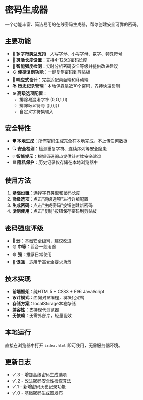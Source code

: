 # 密码生成器

一个功能丰富、简洁易用的在线密码生成器，帮你创建安全可靠的密码。

## 主要功能

- 🔐 **多字符类型支持**：大写字母、小写字母、数字、特殊符号
- 📏 **灵活长度设置**：支持4-128位密码长度
- 🎯 **智能强度检测**：实时分析密码安全等级并提供改进建议
- 📋 **便捷复制功能**：一键复制密码到剪贴板
- 📱 **响应式设计**：完美适配桌面端和移动端
- 📚 **历史记录管理**：本地保存最近10个密码，支持快速复制
- ⚙️ **高级选项配置**：
  - 排除易混淆字符 (0,O,1,l,I)
  - 排除歧义符号 ({[()]})
  - 自定义字符集输入

## 安全特性

- 🛡️ **本地生成**：所有密码生成完全在本地完成，不上传任何数据
- 🔍 **安全检测**：检测重复字符、连续序列等安全隐患
- 💡 **智能提示**：根据密码弱点提供针对性安全建议
- 🗑️ **隐私保护**：历史记录仅存储在本地浏览器中

## 使用方法

1. **基础设置**：选择字符类型和密码长度
2. **高级选项**：点击"高级选项"进行详细配置
3. **生成密码**：点击"生成密码"按钮创建新密码
4. **复制使用**：点击"复制"按钮保存密码到剪贴板

## 密码强度评级

- 🔴 **弱**：基础安全级别，建议改进
- 🟡 **中等**：适合一般用途
- 🟢 **强**：推荐日常使用
- 🔵 **很强**：适用于高安全要求场景

## 技术实现

- **前端框架**：纯HTML5 + CSS3 + ES6 JavaScript
- **设计模式**：面向对象编程，模块化架构
- **存储方案**：localStorage本地存储
- **兼容性**：支持现代浏览器
- **无依赖**：无需外部库，轻量高效

## 本地运行

直接在浏览器中打开 `index.html` 即可使用，无需服务器环境。

## 更新日志

- v1.3 - 增加高级密码生成选项
- v1.2 - 改进密码安全性检查算法
- v1.1 - 新增密码历史记录功能
- v1.0 - 基础密码生成器发布